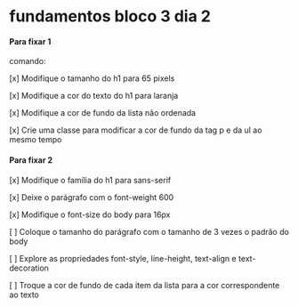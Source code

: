 # fundamentos bloco 3 dia 2

#### Para fixar 1 

  comando:

  [x] Modifique o tamanho do h1 para 65 pixels

  [x] Modifique a cor do texto do h1 para laranja

  [x] Modifique a cor de fundo da lista não ordenada

  [x] Crie uma classe para modificar a cor de fundo da tag p e da ul ao mesmo tempo

#### Para fixar 2 

  [x] Modifique o família do h1 para sans-serif

  [x] Deixe o parágrafo com o font-weight 600

  [x] Modifique o font-size do body para 16px

  [ ] Coloque o tamanho do parágrafo com o tamanho de 3 vezes o padrão do body

  [ ] Explore as propriedades font-style, line-height, text-align e text-decoration

  [ ] Troque a cor de fundo de cada item da lista para a cor correspondente ao texto